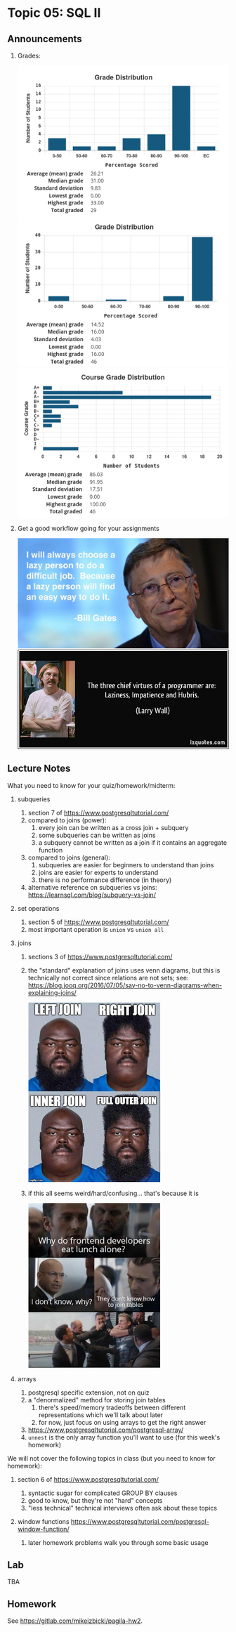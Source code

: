 # Topic 05: SQL II

## Announcements

1. Grades:
    
    <img src='grades_twitter_coronavirus.png' />

    <br/>

    <img src='grades_flask-on-docker.png' />

    <br/>

    <img src='grades_overall.png' />

1. Get a good workflow going for your assignments

    <img src=gates.jpg width=600px />

    <br/>

    <img src=the-three-chief-virtues-of-a-programmer-are-laziness-impatience-and-hubris-larry-wall.jpg width=600px />

## Lecture Notes

What you need to know for your quiz/homework/midterm:

1. subqueries
    1. section 7 of <https://www.postgresqltutorial.com/>
    1. compared to joins (power):
        1. every join can be written as a cross join + subquery
        1. some subqueries can be written as joins
        1. a subquery cannot be written as a join if it contains an aggregate function
    1. compared to joins (general):
        1. subqueries are easier for beginners to understand than joins
        1. joins are easier for experts to understand
        1. there is no performance difference (in theory)
    1. alternative reference on subqueries vs joins: <https://learnsql.com/blog/subquery-vs-join/>

1. set operations
    1. section 5 of <https://www.postgresqltutorial.com/>
    1. most important operation is `union` vs `union all`

1. joins
    1. sections 3 of <https://www.postgresqltutorial.com/>
    1. the "standard" explanation of joins uses venn diagrams, but this is technically not correct since relations are not sets; see: <https://blog.jooq.org/2016/07/05/say-no-to-venn-diagrams-when-explaining-joins/>

       <a href=https://www.reddit.com/r/ProgrammerHumor/comments/a0qp9x/this_ones_for_all_the_sql_developers_out_there/><img src=joins.jpg width=300px /></a>

    1. if this all seems weird/hard/confusing... that's because it is

       <img src=cmcqtycmbmg51.jpg width=300px />

1. arrays
    1. postgresql specific extension, not on quiz
    1. a "denormalized" method for storing join tables
        1. there's speed/memory tradeoffs between different representations which we'll talk about later
        1. for now, just focus on using arrays to get the right answer
    1. https://www.postgresqltutorial.com/postgresql-array/
    1. `unnest` is the only array function you'll want to use (for this week's homework)

We will not cover the following topics in class (but you need to know for homework):

1. section 6 of <https://www.postgresqltutorial.com/>
    1. syntactic sugar for complicated GROUP BY clauses
    1. good to know, but they're not "hard" concepts
    1. "less technical" technical interviews often ask about these topics

1. window functions <https://www.postgresqltutorial.com/postgresql-window-function/>
    1. later homework problems walk you through some basic usage

<!--
1. `CREATE TABLE`
    1. https://www.postgresqltutorial.com/postgresql-create-table/
    1. https://www.postgresqltutorial.com/postgresql-data-types/
    1. Examples in the tutorial use `VARCHAR`, but you shouldn't use this type in postgresql.
       Instead, you should use the `TEXT` type.
       See: https://wiki.postgresql.org/wiki/Don%27t_Do_This#Don.27t_use_varchar.28n.29_by_default

1. `INSERT` / `UPDATE` / `DELETE`
    1. <img src=Strip-Bas-ed-eonnée-effacée-650-finalenglish.jpg width=60%/>
    1. sections 9 of https://www.postgresqltutorial.com/
-->

## Lab

TBA

## Homework

See <https://gitlab.com/mikeizbicki/pagila-hw2>.
